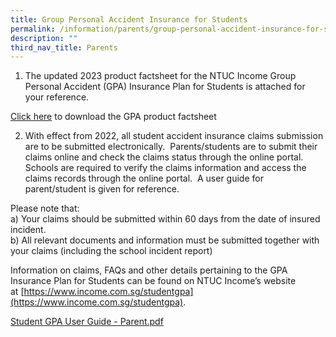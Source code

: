 ```yaml
---
title: Group Personal Accident Insurance for Students
permalink: /information/parents/group-personal-accident-insurance-for-students/
description: ""
third_nav_title: Parents
---
```

1) The updated 2023 product factsheet for the NTUC Income Group Personal Accident (GPA) Insurance Plan for Students is attached for your reference.

[Click here]() to download the GPA product factsheet

2) With effect from 2022, all student accident insurance claims submission are to be submitted electronically.  Parents/students are to submit their claims online and check the claims status through the online portal. Schools are required to verify the claims information and access the claims records through the online portal.  A user guide for parent/student is given for reference.

Please note that: <br>
a) Your claims should be submitted within 60 days from the date of insured incident. <br>
b) All relevant documents and information must be submitted together with your claims (including the school incident report)

Information on claims, FAQs and other details pertaining to the GPA Insurance Plan for Students can be found on NTUC Income’s website at [https://www.income.com.sg/studentgpa](https://www.income.com.sg/studentgpa).  
  
[Student GPA User Guide - Parent.pdf](/files/Student%20GPA%20User%20Guide%20-%20Parent.pdf)